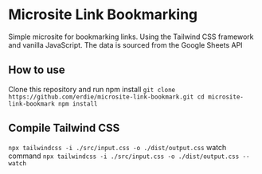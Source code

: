 # Microsite Link Bookmarking

Simple microsite for bookmarking links. Using the Tailwind CSS framework and vanilla JavaScript. The data is sourced from the Google Sheets API

## How to use
Clone this repository and run npm install
``
git clone https://github.com/erdie/microsite-link-bookmark.git
cd microsite-link-bookmark
npm install
``

## Compile Tailwind CSS
``
npx tailwindcss -i ./src/input.css -o ./dist/output.css
``
watch command
``
npx tailwindcss -i ./src/input.css -o ./dist/output.css --watch
``